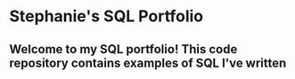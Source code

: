 # Stephanie's SQL Portfolio
## Welcome to my SQL portfolio! This code repository contains examples of SQL I've written 
